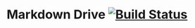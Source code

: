 # Markdown Drive [![Build Status](https://travis-ci.org/yucchiy/markdown-drive.svg?branch=master)](https://travis-ci.org/yucchiy/markdown-drive)

